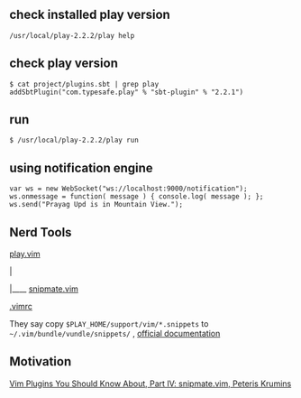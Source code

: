
check installed play version
---------------------------------
```
/usr/local/play-2.2.2/play help
```

check play version
------------------

```
$ cat project/plugins.sbt | grep play
addSbtPlugin("com.typesafe.play" % "sbt-plugin" % "2.2.1")
```

run
-------

```
$ /usr/local/play-2.2.2/play run
```

using notification engine
---------------------------

```
var ws = new WebSocket("ws://localhost:9000/notification");
ws.onmessage = function( message ) { console.log( message ); };
ws.send("Prayag Upd is in Mountain View.");
```

Nerd Tools
-----------

[play.vim](https://github.com/rdolgushin/play.vim)

 |

 |____ [snipmate.vim](https://github.com/msanders/snipmate.vim)


[.vimrc](https://github.com/iPrayag/.dotfiles/blob/master/.vimrc)


They say copy `$PLAY_HOME/support/vim/*.snippets` to `~/.vim/bundle/vundle/snippets/`  , [official documentation](http://www.playframework.com/documentation/1.2.3/ide)


Motivation
--------------
[Vim Plugins You Should Know About, Part IV: snipmate.vim, Peteris Krumins](http://www.catonmat.net/blog/vim-plugins-snipmate-vim/)
